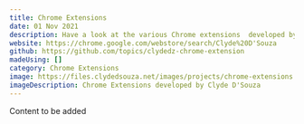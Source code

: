 ```yaml
---
title: Chrome Extensions
date: 01 Nov 2021
description: Have a look at the various Chrome extensions  developed by Clyde.
website: https://chrome.google.com/webstore/search/Clyde%20D'Souza
github: https://github.com/topics/clydedz-chrome-extension
madeUsing: []
category: Chrome Extensions
image: https://files.clydedsouza.net/images/projects/chrome-extensions.png
imageDescription: Chrome Extensions developed by Clyde D'Souza
---
```


Content to be added
